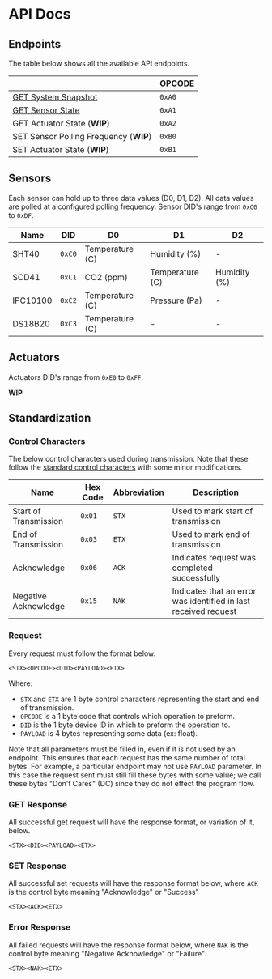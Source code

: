 # API Docs

## Endpoints

The table below shows all the available API endpoints.

|  | OPCODE |
|--|--------|
| [GET System Snapshot](endpoints/getSnapshot.md) | `0xA0` |
| [GET Sensor State](endpoints/getSensorState.md) | `0xA1` |
| GET Actuator State (**WIP**) | `0xA2` |
| SET Sensor Polling Frequency (**WIP**) | `0xB0` |
| SET Actuator State (**WIP**) | `0xB1` |

## Sensors

Each sensor can hold up to three data values (D0, D1, D2). All data values are polled at a configured polling frequency. Sensor DID's range from `0xC0` to `0xDF`.

| Name | DID | D0 | D1 | D2 |
|------|-----|----|----|----|
| SHT40 | `0xC0` | Temperature (C) | Humidity (%) | - |
| SCD41 | `0xC1` | CO2 (ppm) | Temperature (C) | Humidity (%) |
| IPC10100 | `0xC2` | Temperature (C) | Pressure (Pa) | - |
| DS18B20 | `0xC3` | Temperature (C) | - | - |

## Actuators

Actuators DID's range from `0xE0` to `0xFF`.

**WIP**

## Standardization

### Control Characters

The below control characters used during transmission. Note that these follow the [standard control characters](https://www.geeksforgeeks.org/control-characters/) with some minor modifications.

| Name | Hex Code | Abbreviation | Description |
|------|----------|--------------|-------------|
| Start of Transmission | `0x01` | `STX` | Used to mark start of transmission |
| End of Transmission | `0x03` | `ETX` | Used to mark end of transmission |
| Acknowledge | `0x06` | `ACK` | Indicates request was completed successfully |
| Negative Acknowledge | `0x15` | `NAK` | Indicates that an error was identified in last received request |

### Request

Every request must follow the format below.

```
<STX><OPCODE><DID><PAYLOAD><ETX>
```

Where: 
* `STX` and `ETX` are 1 byte control characters representing the start and end of transmission.
* `OPCODE` is a 1 byte code that controls which operation to preform.
* `DID` is the 1 byte device ID in which to preform the operation to.
* `PAYLOAD` is 4 bytes representing some data (ex: float).

Note that all parameters must be filled in, even if it is not used by an endpoint. This ensures that each request has the same number of total bytes. For example, a particular endpoint may not use `PAYLOAD` parameter. In this case the request sent must still fill these bytes with some value; we call these bytes "Don't Cares" (DC) since they do not effect the program flow.

### GET Response

All successful get request will have the response format, or variation of it, below.

```
<STX><DID><PAYLOAD><ETX>
```

### SET Response

All successful set requests will have the response format below, where `ACK` is the control byte meaning "Acknowledge" or "Success"

```
<STX><ACK><ETX>
```

### Error Response

All failed requests will have the response format below, where `NAK` is the control byte meaning "Negative Acknowledge" or "Failure".

```
<STX><NAK><ETX>
```
